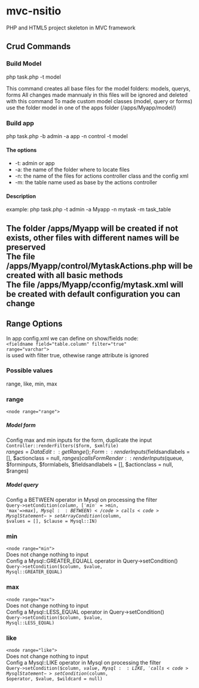 # mvc-nsitio
PHP and HTML5 project skeleton in MVC framework

Crud Commands
-------------
### Build Model
php task.php -t model

This command creates all base files for the model folders: models, querys, forms
All changes made mannualy in this files will be ignored and deleted with this command
To made custom model classes (model, query or forms) use 
the folder model in one of the apps folder (/apps/Myapp/model/)

### Build app
php task.php -b admin -a app -n control -t model
#### The options
* -t: admin or app
* -a: the name of the folder where to locate files
* -n: the name of the files for actions controller class and the config xml
* -m: the table name used as base by the actions controller
#### Description
example: php task.php -t admin -a Myapp -n mytask -m task_table

The folder /apps/Myapp will be created if not exists, other files with different names will be preserved  
The file /apps/Myapp/control/MytaskActions.php will be created with all basic methods  
The file /apps/Myapp/cconfig/mytask.xml will be created with default configuration you can change
-------------
Range Options
-------------
In app config.xml we can define on show/fields node:  
 <code>&lt;fieldname field="table.column" filter="true" range="varchar"&gt; </code>  
is used with filter true, othewise range attribute is ignored

### Possible values
range, like, min, max
### range
<code>&lt;node range="range"&gt; </code>  
##### Model form
Config max and min inputs for the form, duplicate the input
<code>Controller::renderFilters($form, $xmlfile)</code>  
$ranges = DataEdit::getRange();
Form::renderInputs($fieldsandlabels = [], $actionclass = null, $ranges) calls 
FormRender::renderInputs($queue, $forminputs, $formlabels, $fieldsandlabels = [], $actionclass = null, $ranges)  
##### Model query
Config a BETWEEN operator in Mysql on processing the filter  
<code>Query->setCondition($column, ['min'=>$min, 'max'=>$max], Mysql::BETWEEN)</code>  
calls  
<code>MysqlStatement->setArrayCondition($column, $values = [], $clause = Mysql::IN)</code>  
### min
<code>&lt;node range="min"&gt; </code>    
Does not change nothing to input  
Config a Mysql::GREATER_EQUALL operator in Query->setCondition()  
<code>Query->setCondition($column, $value, Mysql::GREATER_EQUAL)</code>   
### max
<code>&lt;node range="max"&gt; </code>   
Does not change nothing to input  
Config a Mysql::LESS_EQUAL operator in Query->setCondition()  
<code>Query->setCondition($column, $value, Mysql::LESS_EQUAL)</code>  
### like  
<code>&lt;node range="like"&gt; </code>    
Does not change nothing to input  
Config a Mysql::LIKE operator in Mysql on processing the filter  
<code>Query->setCondition($column, $value, Mysql::LIKE, '%')</code>  
calls  
<code>MysqlStatement->setCondition($column, $operator, $value, $wildcard = null)</code>  


